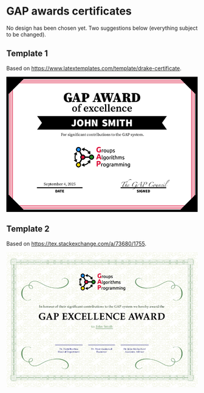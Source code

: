 # GAP awards certificates

No design has been chosen yet. Two suggestions below (everything subject to be changed).

## Template 1

Based on <https://www.latextemplates.com/template/drake-certificate>.

[![Template 1](./template.png)](./template.pdf)

## Template 2

Based on <https://tex.stackexchange.com/a/73680/1755>.

[![Template 2](./template2.png)](./template2.pdf)
